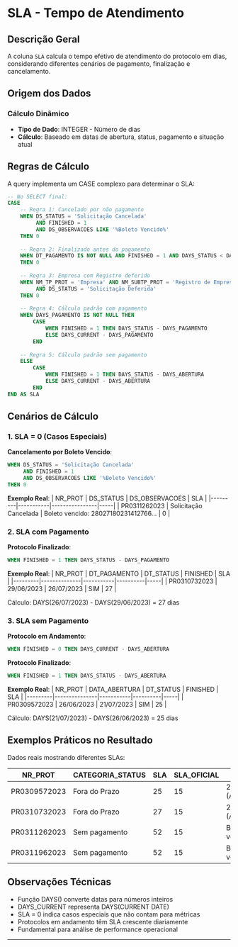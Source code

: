 # SLA - Tempo de Atendimento

## Descrição Geral

A coluna `SLA` calcula o tempo efetivo de atendimento do protocolo em dias, considerando diferentes cenários de pagamento, finalização e cancelamento.

## Origem dos Dados

### Cálculo Dinâmico
- **Tipo de Dado**: INTEGER - Número de dias
- **Cálculo**: Baseado em datas de abertura, status, pagamento e situação atual

## Regras de Cálculo

A query implementa um CASE complexo para determinar o SLA:

```sql
-- No SELECT final:
CASE
    -- Regra 1: Cancelado por não pagamento
    WHEN DS_STATUS = 'Solicitação Cancelada' 
         AND FINISHED = 1 
         AND DS_OBSERVACOES LIKE '%Boleto Vencido%'
    THEN 0
    
    -- Regra 2: Finalizado antes do pagamento
    WHEN DT_PAGAMENTO IS NOT NULL AND FINISHED = 1 AND DAYS_STATUS < DAYS_PAGAMENTO 
    THEN 0
    
    -- Regra 3: Empresa com Registro deferido
    WHEN NM_TP_PROT = 'Empresa' AND NM_SUBTP_PROT = 'Registro de Empresa' 
         AND DS_STATUS = 'Solicitação Deferida' 
    THEN 0
    
    -- Regra 4: Cálculo padrão com pagamento
    WHEN DAYS_PAGAMENTO IS NOT NULL THEN
        CASE
            WHEN FINISHED = 1 THEN DAYS_STATUS - DAYS_PAGAMENTO
            ELSE DAYS_CURRENT - DAYS_PAGAMENTO
        END
    
    -- Regra 5: Cálculo padrão sem pagamento
    ELSE
        CASE
            WHEN FINISHED = 1 THEN DAYS_STATUS - DAYS_ABERTURA
            ELSE DAYS_CURRENT - DAYS_ABERTURA
        END
END AS SLA
```

## Cenários de Cálculo

### 1. SLA = 0 (Casos Especiais)

**Cancelamento por Boleto Vencido**:
```sql
WHEN DS_STATUS = 'Solicitação Cancelada' 
     AND FINISHED = 1 
     AND DS_OBSERVACOES LIKE '%Boleto Vencido%'
THEN 0
```

**Exemplo Real**:
| NR_PROT | DS_STATUS | DS_OBSERVACOES | SLA |
|---------|-----------|----------------|-----|
| PR0311262023 | Solicitação Cancelada | Boleto vencido: 28027180231412766... | 0 |

### 2. SLA com Pagamento

**Protocolo Finalizado**:
```sql
WHEN FINISHED = 1 THEN DAYS_STATUS - DAYS_PAGAMENTO
```

**Exemplo Real**:
| NR_PROT | DT_PAGAMENTO | DT_STATUS | FINISHED | SLA |
|---------|--------------|-----------|----------|-----|
| PR0310732023 | 29/06/2023 | 26/07/2023 | SIM | 27 |

Cálculo: DAYS(26/07/2023) - DAYS(29/06/2023) = 27 dias

### 3. SLA sem Pagamento

**Protocolo em Andamento**:
```sql
WHEN FINISHED = 0 THEN DAYS_CURRENT - DAYS_ABERTURA
```

**Protocolo Finalizado**:
```sql
WHEN FINISHED = 1 THEN DAYS_STATUS - DAYS_ABERTURA
```

**Exemplo Real**:
| NR_PROT | DATA_ABERTURA | DT_STATUS | FINISHED | SLA |
|---------|---------------|-----------|----------|-----|
| PR0309572023 | 26/06/2023 | 21/07/2023 | SIM | 25 |

Cálculo: DAYS(21/07/2023) - DAYS(26/06/2023) = 25 dias

## Exemplos Práticos no Resultado

Dados reais mostrando diferentes SLAs:

| NR_PROT | CATEGORIA_STATUS | SLA | SLA_OFICIAL | Análise |
|---------|------------------|-----|-------------|---------|
| PR0309572023 | Fora do Prazo | 25 | 15 | 25 > 15 (Atrasado) |
| PR0310732023 | Fora do Prazo | 27 | 15 | 27 > 15 (Atrasado) |
| PR0311262023 | Sem pagamento | 52 | 15 | Boleto vencido |
| PR0311962023 | Sem pagamento | 52 | 15 | Boleto vencido |

## Observações Técnicas

- Função DAYS() converte datas para números inteiros
- DAYS_CURRENT representa DAYS(CURRENT DATE)
- SLA = 0 indica casos especiais que não contam para métricas
- Protocolos em andamento têm SLA crescente diariamente
- Fundamental para análise de performance operacional

---
